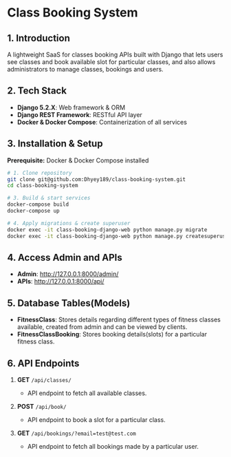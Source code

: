 # Class Booking System

## 1. Introduction

A lightweight SaaS for classes booking APIs built with Django that lets users see classes and book available slot for particular classes, and also allows administrators to manage classes, bookings and users.

## 2. Tech Stack

- **Django 5.2.X**: Web framework & ORM
- **Django REST Framework**: RESTful API layer
- **Docker & Docker Compose**: Containerization of all services

## 3. Installation & Setup

**Prerequisite:** Docker & Docker Compose installed

```bash
# 1. Clone repository
git clone git@github.com:Dhyey189/class-booking-system.git
cd class-booking-system

# 3. Build & start services
docker-compose build
docker-compose up

# 4. Apply migrations & create superuser
docker exec -it class-booking-django-web python manage.py migrate
docker exec -it class-booking-django-web python manage.py createsuperuser
```

## 4. Access Admin and APIs

- **Admin**: http://127.0.0.1:8000/admin/
- **APIs**: http://127.0.0.1:8000/api/

## 5. Database Tables(Models)

- **FitnessClass**: Stores details regarding different types of fitness classes available, created from admin and can be viewed by clients.
- **FitnessClassBooking**: Stores booking details(slots) for a particular fitness class.

## 6. API Endpoints

1. **GET** `/api/classes/`

   - API endpoint to fetch all available classes.

2. **POST** `/api/book/`

   - API endpoint to book a slot for a particular class.

3. **GET** `/api/bookings/?email=test@test.com`

   - API endpoint to fetch all bookings made by a particular user.
